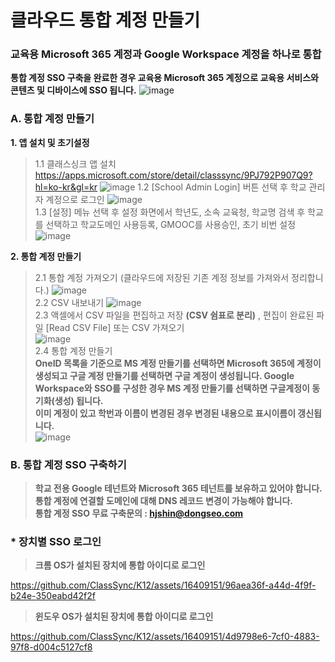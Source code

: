 # 클라우드 통합 계정 만들기
### 교육용 Microsoft 365 계정과 Google Workspace 계정을 하나로 통합
**통합 계정 SSO 구축을 완료한 경우 교육용 Microsoft 365 계정으로 교육용 서비스와 콘텐츠 및 디바이스에 SSO 됩니다.**
![image](https://github.com/ClassSync/K12/assets/16409151/ccc96d3e-65c9-416e-8fb9-7785838e553b)



### A. 통합 계정 만들기  

**1. 앱 설치 및 초기설정**    
> 1.1 클래스싱크 앱 설치  
> https://apps.microsoft.com/store/detail/classsync/9PJ792P907Q9?hl=ko-kr&gl=kr
> ![image](https://github.com/ClassSync/K12/assets/16409151/9985fbd4-25e1-4b34-bead-94d5867614d1)
> 1.2 [School Admin Login] 버튼 선택 후 학교 관리자 계정으로 로그인
> ![image](https://github.com/ClassSync/K12/assets/16409151/beee0887-d0e1-4e36-8fd2-c62ceb5f5673)   
> 1.3 [설정] 메뉴 선택 후 설정 화면에서 학년도, 소속 교육청, 학교명 검색 후 학교를 선택하고 학교도메인 사용등록, GMOOC를 사용승인, 초기 비번 설정
> ![image](https://github.com/ClassSync/K12/assets/16409151/aaa15489-69da-4cda-92a4-e4176d8f3cc3)   

**2. 통합 계정 만들기**     
> 2.1 통합 계정 가져오기 (클라우드에 저장된 기존 계정 정보를 가져와서 정리합니다.)
> ![image](https://github.com/ClassSync/K12/assets/16409151/b2dc0533-4772-45ec-899f-6eba727d7628)   
> 2.2 CSV 내보내기 
>  ![image](https://github.com/ClassSync/K12/assets/16409151/e9768ee4-ce5d-4bb9-9798-10c5a1e2205c)   
> 2.3 액셀에서 CSV 파일을 편집하고 저장 **(CSV 쉼표로 분리)** , 편집이 완료된 파일 [Read CSV File] 또는 CSV 가져오기    
> ![image](https://github.com/ClassSync/K12/assets/16409151/ab0eb25d-c581-47c3-b9d9-c041439e682a)   
> 2.4 통합 계정 만들기   
> **OneID 목록을 기준으로 MS 계정 만들기를 선택하면 Microsoft 365에 계정이 생성되고 구글 계정 만들기를 선택하면 구글 계정이 생성됩니다. Google Workspace와 SSO를 구성한 경우 MS 계정 만들기를 선택하면 구글계정이 동기화(생성) 됩니다.**   
> **이미 계정이 있고 학번과 이름이 변경된 경우 변경된 내용으로 표시이름이 갱신됩니다.**       
> ![image](https://github.com/ClassSync/K12/assets/16409151/964c477f-dab4-4d98-a96f-bfe72b09ea20)


### B. 통합 계정 SSO 구축하기

> **학교 전용 Google 테넌트와 Microsoft 365 테넌트를 보유하고 있어야 합니다.**   
> **통합 계정에 연결할 도메인에 대해 DNS 레코드 변경이 가능해야 합니다.**   
> **통합 계정 SSO 무료 구축문의 : hjshin@dongseo.com**

### * 장치별 SSO 로그인 

> **크롬 OS가 설치된 장치에 통합 아이디로 로그인**


https://github.com/ClassSync/K12/assets/16409151/96aea36f-a44d-4f9f-b24e-350eabd42f2f


> **윈도우 OS가 설치된 장치에 통합 아이디로 로그인**


https://github.com/ClassSync/K12/assets/16409151/4d9798e6-7cf0-4883-97f8-d004c5127cf8

